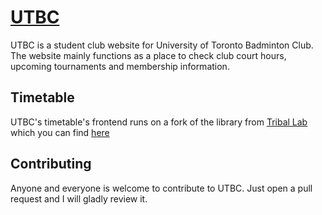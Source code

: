 # [UTBC](http://badminton.sa.utoronto.ca)

UTBC is a  student club website for University of Toronto Badminton Club. The
website mainly functions as a place to check club court hours, upcoming
tournaments and membership information.

## Timetable

UTBC's timetable's frontend runs on a fork of the library from [Tribal
Lab](http://www.triballabs.net) which you can find
[here](http://static.triballabs.net/Bootstrap/Timetable.htm)

## Contributing

Anyone and everyone is welcome to contribute to UTBC. Just open a pull request
and I will gladly review it.

